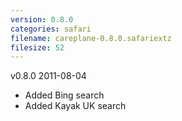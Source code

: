 ```yaml
---
version: 0.8.0
categories: safari
filename: careplane-0.8.0.safariextz
filesize: 52
---
```

v0.8.0 2011-08-04
  * Added Bing search
  * Added Kayak UK search


